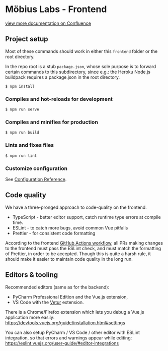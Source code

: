 # Möbius Labs - Frontend

[view more documentation on Confluence](https://mobius-labs.atlassian.net/wiki/spaces/MLH/pages/13697105/Frontend+Documentation)

## Project setup

Most of these commands should work in either this `frontend`
folder or the root directory.

In the repo root is a stub `package.json`, whose sole purpose is to forward certain commands to this subdirectory, since e.g.: the Heroku Node.js buildpack requires a package.json in the root directory.

```
$ npm install
```

### Compiles and hot-reloads for development

```
$ npm run serve
```

### Compiles and minifies for production

```
$ npm run build
```

### Lints and fixes files

```
$ npm run lint
```

### Customize configuration

See [Configuration Reference](https://cli.vuejs.org/config/).

## Code quality

We have a three-pronged approach to code-quality on the frontend.

- TypeScript - better editor support, catch runtime type errors at compile time.
- ESLint - to catch more bugs, avoid common Vue pitfalls
- Prettier - for consistent code formatting

According to the frontend [GitHub Actions workflow](../.github/workflows/frontend.yml),
all PRs making changes to the frontend must pass the ESLint check,
and must match the formatting of Prettier, in order to be accepted.
Though this is quite a harsh rule, it should make it easier to
maintain code quality in the long run.

## Editors & tooling

Recommended editors (same as for the backend):
- PyCharm Professional Edition and the Vue.js extension,
- VS Code with the [Vetur](https://vuejs.github.io/vetur/) extension.

There is a Chrome/Firefox extension which lets you debug a Vue.js application more easily:
https://devtools.vuejs.org/guide/installation.html#settings

You can also setup PyCharm / VS Code / other editor with ESLint integration, so that errors and warnings appear while editing:
https://eslint.vuejs.org/user-guide/#editor-integrations

